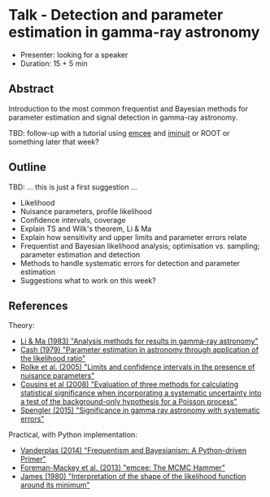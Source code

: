 # Talk - Detection and parameter estimation in gamma-ray astronomy

* Presenter: looking for a speaker
* Duration: 15 + 5 min

## Abstract

Introduction to the most common frequentist and Bayesian methods for parameter
estimation and signal detection in gamma-ray astronomy.

TBD: follow-up with a tutorial using [emcee](http://dan.iel.fm/emcee/current/)
and [iminuit](http://iminuit.readthedocs.org/en/latest/) or ROOT or something
later that week?

## Outline

TBD: ... this is just a first suggestion ...

* Likelihood
* Nuisance parameters, profile likelihood
* Confidence intervals, coverage
* Explain TS and Wilk's theorem, Li & Ma
* Explain how sensitivity and upper limits and parameter errors relate
* Frequentist and Bayesian likelihood analysis; optimisation vs. sampling; parameter estimation and detection
* Methods to handle systematic errors for detection and parameter estimation
* Suggestions what to work on this week?

## References

Theory:

* [Li & Ma (1983) "Analysis methods for results in gamma-ray astronomy"](http://labs.adsabs.harvard.edu/adsabsadsabs/abs/1983ApJ...272..317L/)
* [Cash (1979) "Parameter estimation in astronomy through application of the likelihood ratio"](http://labs.adsabs.harvard.edu/adsabsadsabs/abs/1979ApJ...228..939C/)
* [Rolke et al. (2005) "Limits and confidence intervals in the presence of nuisance parameters"](http://labs.adsabs.harvard.edu/adsabsadsabs/abs/2005NIMPA.551..493R/)
* [Cousins et al (2008) "Evaluation of three methods for calculating statistical significance when incorporating a systematic uncertainty into a test of the background-only hypothesis for a Poisson process"](http://labs.adsabs.harvard.edu/adsabsadsabs/abs/2008NIMPA.595..480C/)
* [Spengler (2015) "Significance in gamma ray astronomy with systematic errors"](http://labs.adsabs.harvard.edu/adsabsadsabs/abs/2015APh....67...70S/)

Practical, with Python implementation:

* [Vanderplas (2014) "Frequentism and Bayesianism: A Python-driven Primer"](http://labs.adsabs.harvard.edu/adsabsadsabs/abs/2014arXiv1411.5018V/)
* [Foreman-Mackey et al. (2013) "emcee: The MCMC Hammer"](http://labs.adsabs.harvard.edu/adsabsadsabs/abs/2013PASP..125..306F/)
* [James (1980) "Interpretation of the shape of the likelihood function around its minimum"](http://labs.adsabs.harvard.edu/adsabsadsabs/abs/1980CoPhC..20...29J/)
